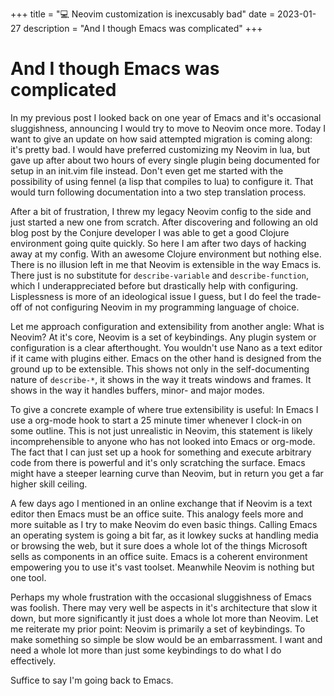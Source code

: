 +++
title = "💻 Neovim customization is inexcusably bad"
date = 2023-01-27
description = "And I though Emacs was complicated"
+++

# And I though Emacs was complicated

In my previous post I looked back on one year of Emacs and it's occasional sluggishness, announcing I would try to move to Neovim once more.
Today I want to give an update on how said attempted migration is coming along: it's pretty bad.
I would have preferred customizing my Neovim in lua, but gave up after about two hours of every single plugin being documented for setup in an init.vim file instead.
Don't even get me started with the possibility of using fennel (a lisp that compiles to lua) to configure it.
That would turn following documentation into a two step translation process.

After a bit of frustration, I threw my legacy Neovim config to the side and just started a new one from scratch.
After discovering and following an old blog post by the Conjure developer I was able to get a good Clojure environment going quite quickly.
So here I am after two days of hacking away at my config. With an awesome Clojure environment but nothing else.
There is no illusion left in me that Neovim is extensible in the way Emacs is.
There just is no substitute for `describe-variable` and `describe-function`, which I underappreciated before but drastically help with configuring.
Lisplessness is more of an ideological issue I guess, but I do feel the trade-off of not configuring Neovim in my programming language of choice.

Let me approach configuration and extensibility from another angle: What is Neovim?
At it's core, Neovim is a set of keybindings. Any plugin system or configuration is a clear afterthought.
You wouldn't use Nano as a text editor if it came with plugins either.
Emacs on the other hand is designed from the ground up to be extensible.
This shows not only in the self-documenting nature of `describe-*`, it shows in the way it treats windows and frames.
It shows in the way it handles buffers, minor- and major modes.

To give a concrete example of where true extensibility is useful: In Emacs I use a org-mode hook to start a 25 minute timer whenever I clock-in on some outline.
This is not just unrealistic in Neovim, this statement is likely incomprehensible to anyone who has not looked into Emacs or org-mode.
The fact that I can just set up a hook for something and execute arbitrary code from there is powerful and it's only scratching the surface.
Emacs might have a steeper learning curve than Neovim, but in return you get a far higher skill ceiling.

A few days ago I mentioned in an online exchange that if Neovim is a text editor then Emacs must be an office suite.
This analogy feels more and more suitable as I try to make Neovim do even basic things.
Calling Emacs an operating system is going a bit far, as it lowkey sucks at handling media or browsing the web, but it sure does a whole lot of the things Microsoft sells as components in an office suite.
Emacs is a coherent environment empowering you to use it's vast toolset. Meanwhile Neovim is nothing but one tool.

Perhaps my whole frustration with the occasional sluggishness of Emacs was foolish.
There may very well be aspects in it's architecture that slow it down, but more significantly it just does a whole lot more than Neovim.
Let me reiterate my prior point: Neovim is primarily a set of keybindings. To make something so simple be slow would be an embarrassment.
I want and need a whole lot more than just some keybindings to do what I do effectively.

Suffice to say I'm going back to Emacs.

